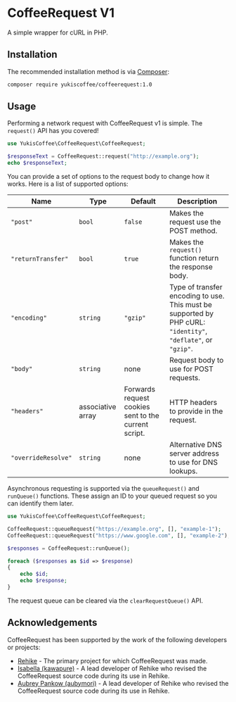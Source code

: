 # CoffeeRequest V1

A simple wrapper for cURL in PHP.

## Installation

The recommended installation method is via [Composer](//getcomposer.org):

```sh
composer require yukiscoffee/coffeerequest:1.0
```

## Usage

Performing a network request with CoffeeRequest v1 is simple. The `request()` API has you covered!

```php
use YukisCoffee\CoffeeRequest\CoffeeRequest;

$responseText = CoffeeRequest::request("http://example.org");
echo $responseText;
```

You can provide a set of options to the request body to change how it works. Here is a list of supported options:

| **Name**            | **Type**          | **Default**                                          | **Description**                                                                                               |
|---------------------|-------------------|------------------------------------------------------|---------------------------------------------------------------------------------------------------------------|
| `"post"`            | `bool`            | `false`                                              | Makes the request use the POST method.                                                                        |
| `"returnTransfer"`  | `bool`            | `true`                                               | Makes the `request()` function return the response body.                                                      |
| `"encoding"`        | `string`          | `"gzip"`                                             | Type of transfer encoding to use. This must be supported by PHP cURL: `"identity"`, `"deflate"`, or `"gzip"`. |
| `"body"`            | `string`          | none                                                 | Request body to use for POST requests.                                                                        |
| `"headers"`         | associative array | Forwards request cookies sent to the current script. | HTTP headers to provide in the request.                                                                       |
| `"overrideResolve"` | `string`          | none                                                 | Alternative DNS server address to use for DNS lookups.                                                        |

Asynchronous requesting is supported via the `queueRequest()` and `runQueue()` functions. These assign an ID to your queued request so you can identify them later.

```php
use YukisCoffee\CoffeeRequest\CoffeeRequest;

CoffeeRequest::queueRequest("https://example.org", [], "example-1");
CoffeeRequest::queueRequest("https://www.google.com", [], "example-2");

$responses = CoffeeRequest::runQueue();

foreach ($responses as $id => $response)
{
    echo $id;
    echo $response;
}
```

The request queue can be cleared via the `clearRequestQueue()` API.

## Acknowledgements

CoffeeRequest has been supported by the work of the following developers or projects:

- [Rehike](//github.com/Rehike/Rehike) - The primary project for which CoffeeRequest was made.
- [Isabella (kawapure)](//github.com/kawapure) - A lead developer of Rehike who revised the CoffeeRequest source code during its use in Rehike.
- [Aubrey Pankow (aubymori)](//github.com/aubymori) - A lead developer of Rehike who revised the CoffeeRequest source code during its use in Rehike.